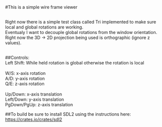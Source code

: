 #This is a simple wire frame viewer<br><br>

Right now there is a simple test class called Tri implemented to make sure local and global rotations are working.<br>
Eventualy I want to decouple global rotations from the window orientation.<br>
Right now the 3D -> 2D projection being used is orthographic (ignore z values).<br>

<br>##Controls:<br>
Left Shift: While held rotation is global otherwise the rotation is local<br>
<br>
W/S: x-axis rotation<br>
A/D: y-axis rotation<br>
Q/E: z-axis rotation<br>
<br>
Up/Down: x-axis translation<br>
Left/Down: y-axis translation<br>
PgDown/PgUp: z-axis translation<br>

##To build be sure to install SDL2 using the instructions here: https://crates.io/crates/sdl2